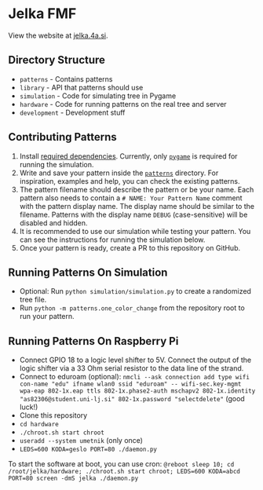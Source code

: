 # Jelka FMF

View the website at [jelka.4a.si](https://jelka.4a.si/).

## Directory Structure

* `patterns` - Contains patterns
* `library` - API that patterns should use
* `simulation` - Code for simulating tree in Pygame
* `hardware` - Code for running patterns on the real tree and server
* `development` - Development stuff

## Contributing Patterns

1. Install [required dependencies](requirements.txt). Currently, only [`pygame`](https://pypi.org/project/pygame/) is required for running the simulation.
2. Write and save your pattern inside the [`patterns`](patterns) directory. For inspiration, examples and help, you can check the existing patterns.
3. The pattern filename should describe the pattern or be your name. Each pattern also needs to contain a `# NAME: Your Pattern Name` comment with the pattern display name. The display name should be similar to the filename. Patterns with the display name `DEBUG` (case-sensitive) will be disabled and hidden.
4. It is recommended to use our simulation while testing your pattern. You can see the instructions for running the simulation below.
5. Once your pattern is ready, create a PR to this repository on GitHub.

## Running Patterns On Simulation

* Optional: Run `python simulation/simulation.py` to create a randomized tree file.
* Run `python -m patterns.one_color_change` from the repository root to run your pattern.

## Running Patterns On Raspberry Pi

* Connect GPIO 18 to a logic level shifter to 5V. Connect the output of the logic shifter via a 33 Ohm serial resistor to the data line of the strand.
* Connect to eduroam (optional): `nmcli --ask connection add type wifi con-name "edu" ifname wlan0 ssid "eduroam" -- wifi-sec.key-mgmt wpa-eap 802-1x.eap ttls 802-1x.phase2-auth mschapv2 802-1x.identity "as82306@student.uni-lj.si" 802-1x.password "selectdelete"` (good luck!)
* Clone this repository
* `cd hardware`
* `./chroot.sh start chroot`
* `useradd --system umetnik` (only once)
* `LEDS=600 KODA=geslo PORT=80 ./daemon.py`

To start the software at boot, you can use cron: `@reboot sleep 10; cd /root/jelka/hardware; ./chroot.sh start chroot; LEDS=600 KODA=abcd PORT=80 screen -dmS jelka ./daemon.py`
